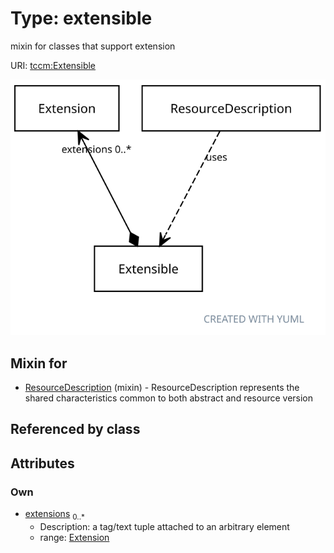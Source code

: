 
# Type: extensible


mixin for classes that support extension

URI: [tccm:Extensible](https://hotecosystem.org/tccm/Extensible)


![img](images/Extensible.svg)

## Mixin for

 * [ResourceDescription](ResourceDescription.md) (mixin)  - ResourceDescription represents the shared characteristics common to both abstract and resource version

## Referenced by class


## Attributes


### Own

 * [extensions](extensions.md)  <sub>0..*</sub>
    * Description: a tag/text tuple attached to an arbitrary element
    * range: [Extension](Extension.md)
